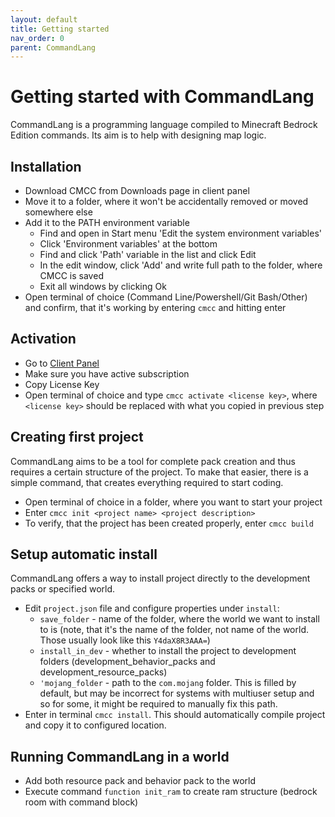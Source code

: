 ```yaml
---
layout: default
title: Getting started
nav_order: 0
parent: CommandLang
---
```


# Getting started with CommandLang

CommandLang is a programming language compiled to Minecraft Bedrock Edition commands. Its aim is to help with designing map logic.

## Installation

* Download CMCC from Downloads page in client panel
* Move it to a folder, where it won't be accidentally removed or moved somewhere else
* Add it to the PATH environment variable
    * Find and open in Start menu 'Edit the system environment variables'
    * Click 'Environment variables' at the bottom
    * Find and click 'Path' variable in the list and click Edit
    * In the edit window, click 'Add' and write full path to the folder, where CMCC is saved
    * Exit all windows by clicking Ok
* Open terminal of choice (Command Line/Powershell/Git Bash/Other) and confirm, that it's working by entering `cmcc` and hitting enter

## Activation

* Go to [Client Panel](https://mcdevkit.com/panel)
* Make sure you have active subscription
* Copy License Key
* Open terminal of choice and type `cmcc activate <license key>`, where `<license key>` should be replaced with what you copied in previous step


## Creating first project

CommandLang aims to be a tool for complete pack creation and thus requires a certain structure of the project.
To make that easier, there is a simple command, that creates everything required to start coding.

* Open terminal of choice in a folder, where you want to start your project
* Enter `cmcc init <project name> <project description>`
* To verify, that the project has been created properly, enter `cmcc build`

## Setup automatic install

CommandLang offers a way to install project directly to the development packs or specified world.

* Edit `project.json` file and configure properties under `install`:
    * `save_folder` - name of the folder, where the world we want to install to is (note, that it's the name of the folder, not name of the world. Those usually look like this `Y4daX8R3AAA=`)
    * `install_in_dev` - whether to install the project to development folders (development_behavior_packs and development_resource_packs)
    * `'mojang_folder` - path to the `com.mojang` folder. This is filled by default, but may be incorrect for systems with multiuser setup and so for some, it might be required to manually fix this path.
* Enter in terminal `cmcc install`. This should automatically compile project and copy it to configured location.

## Running CommandLang in a world

* Add both resource pack and behavior pack to the world
* Execute command `function init_ram` to create ram structure (bedrock room with command block)